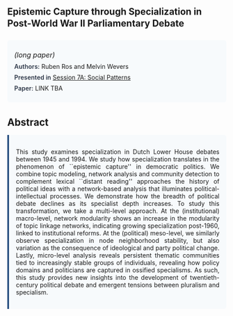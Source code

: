 
<style>    
    h2 {
        margin-top: 0;
        margin-bottom: 1.5rem;
        line-height: 1.3;
    }
    
    h3 {
        margin-top: 2rem;
        margin-bottom: 1rem;
        font-size: 1.4rem;
        font-weight:bold;
    }
    
    .metadata {
        background-color: #f7fafc;
        padding: 1rem;
        border-radius: 6px;
        margin-bottom: 2rem;
    }
    
    .metadata p {
        margin: 0.5rem 0;
    }
    
    .abstract {
        text-align: justify;
        padding: 1rem;
        background-color: #f7fafc;
        border-left: 4px solid #2c5282;
        border-radius: 0 6px 6px 0;
    }
    
    strong {
        color: #2d3748;
        font-weight: 600;
    }
</style>
<main role="main">
<h2>Epistemic Capture through Specialization in Post-World War II Parliamentary Debate</h2>

<section class="metadata">
<p style='font-size:1rem'><i>(long paper)</i></p>
<p><strong>Authors:</strong> Ruben Ros and Melvin Wevers</p>
<p><strong>Presented in</strong> <a href="/programme/#session7A">Session 7A: Social Patterns</a></p>
<p><strong>Paper:</strong> LINK TBA</p>
</section>

<section>
<h3>Abstract</h3>
<div class="abstract">
<p>This study examines specialization in Dutch Lower House debates between 1945 and 1994. We study how specialization translates in the phenomenon of ``epistemic capture'' in democratic politics. We combine topic modeling, network analysis and community detection to complement lexical ``distant reading'' approaches the history of political ideas with a network-based analysis that illuminates political-intellectual processes. We demonstrate how the breadth of political debate declines as its specialist depth increases. To study this transformation, we take a multi-level approach. At the (institutional) macro-level, network modularity shows an increase in the modularity of topic linkage networks, indicating growing specialization post-1960, linked to institutional reforms. At the (political) meso-level, we similarly observe specialization in node neighborhood stability, but also variation as the consequence of ideological and party political change. Lastly, micro-level analysis reveals persistent thematic communities tied to increasingly stable groups of individuals, revealing how policy domains and politicians are captured in ossified specialisms. As such, this study provides new insights into the development of twentieth-century political debate and emergent tensions between pluralism and specialism.</p>
</div>
</section>
</main>